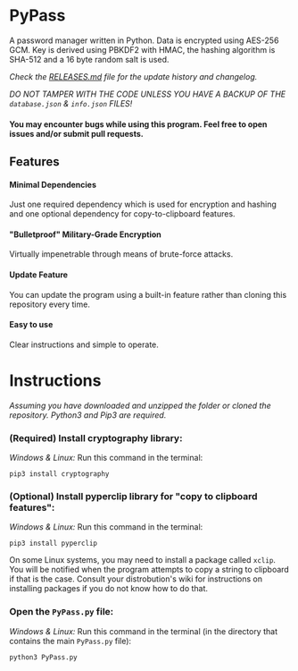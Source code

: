 # PyPass
A password manager written in Python. Data is encrypted using AES-256 GCM. Key is derived using PBKDF2 with HMAC, the hashing algorithm is SHA-512 and a 16 byte random salt is used.

_Check the [RELEASES.md](https://github.com/BetaLost/PyPass/blob/master/RELEASES.md) file for the update history and changelog._

_DO NOT TAMPER WITH THE CODE UNLESS YOU HAVE A BACKUP OF THE `database.json` & `info.json` FILES!_

#### You may encounter bugs while using this program. Feel free to open issues and/or submit pull requests.

## Features
  #### Minimal Dependencies
  Just one required dependency which is used for encryption and hashing and one optional dependency for copy-to-clipboard features.
  
  #### "Bulletproof" Military-Grade Encryption
  Virtually impenetrable through means of brute-force attacks.
  
  #### Update Feature
  You can update the program using a built-in feature rather than cloning this repository every time.
  
  #### Easy to use
  Clear instructions and simple to operate.

# Instructions
_Assuming you have downloaded and unzipped the folder or cloned the repository. Python3 and Pip3 are required._

 ### (Required) Install cryptography library:
 _Windows & Linux:_ Run this command in the terminal: 
 ```
 pip3 install cryptography
 ```
 ### (Optional) Install pyperclip library for "copy to clipboard features":
 _Windows & Linux:_ Run this command in the terminal: 
 ```
 pip3 install pyperclip
 ```
 On some Linux systems, you may need to install a package called `xclip`. You will be notified when the program attempts to copy a string to clipboard if that is the case. Consult your distrobution's wiki for instructions on installing packages if you do not know how to do that.
 
 ### Open the `PyPass.py` file:
 _Windows & Linux:_ Run this command in the terminal (in the directory that contains the main `PyPass.py` file): 
 ```
 python3 PyPass.py
 ```
